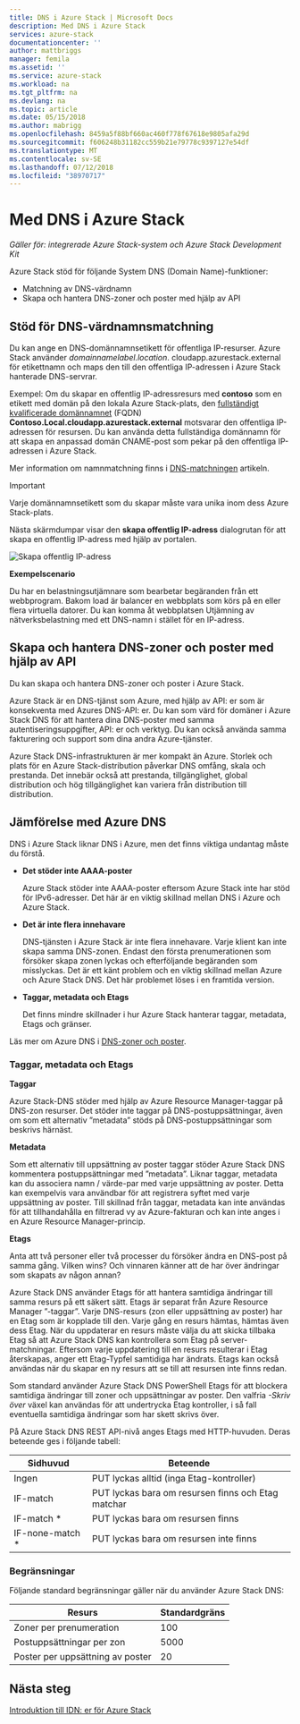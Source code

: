 ```yaml
---
title: DNS i Azure Stack | Microsoft Docs
description: Med DNS i Azure Stack
services: azure-stack
documentationcenter: ''
author: mattbriggs
manager: femila
ms.assetid: ''
ms.service: azure-stack
ms.workload: na
ms.tgt_pltfrm: na
ms.devlang: na
ms.topic: article
ms.date: 05/15/2018
ms.author: mabrigg
ms.openlocfilehash: 8459a5f88bf660ac460f778f67618e9805afa29d
ms.sourcegitcommit: f606248b31182cc559b21e79778c9397127e54df
ms.translationtype: MT
ms.contentlocale: sv-SE
ms.lasthandoff: 07/12/2018
ms.locfileid: "38970717"
---
```

# <a name="using-dns-in-azure-stack"></a>Med DNS i Azure Stack

*Gäller för: integrerade Azure Stack-system och Azure Stack Development Kit*

Azure Stack stöd för följande System DNS (Domain Name)-funktioner:

* Matchning av DNS-värdnamn
* Skapa och hantera DNS-zoner och poster med hjälp av API

## <a name="support-for-dns-hostname-resolution"></a>Stöd för DNS-värdnamnsmatchning

Du kan ange en DNS-domännamnsetikett för offentliga IP-resurser. Azure Stack använder *domainnamelabel.location*. cloudapp.azurestack.external för etikettnamn och maps den till den offentliga IP-adressen i Azure Stack hanterade DNS-servrar.

Exempel: Om du skapar en offentlig IP-adressresurs med **contoso** som en etikett med domän på den lokala Azure Stack-plats, den [fullständigt kvalificerade domännamnet](https://en.wikipedia.org/wiki/Fully_qualified_domain_name) (FQDN)  **Contoso.Local.cloudapp.azurestack.external** motsvarar den offentliga IP-adressen för resursen. Du kan använda detta fullständiga domännamn för att skapa en anpassad domän CNAME-post som pekar på den offentliga IP-adressen i Azure Stack.

Mer information om namnmatchning finns i [DNS-matchningen](https://docs.microsoft.com/azure/dns/dns-for-azure-services?toc=%2fazure%2fvirtual-machines%2fwindows%2ftoc.json) artikeln.

> [!IMPORTANT]
> Varje domännamnsetikett som du skapar måste vara unika inom dess Azure Stack-plats.

Nästa skärmdumpar visar den **skapa offentlig IP-adress** dialogrutan för att skapa en offentlig IP-adress med hjälp av portalen.

![Skapa offentlig IP-adress](media/azure-stack-whats-new-dns/image01.png)

**Exempelscenario**

Du har en belastningsutjämnare som bearbetar begäranden från ett webbprogram. Bakom load är balancer en webbplats som körs på en eller flera virtuella datorer. Du kan komma åt webbplatsen Utjämning av nätverksbelastning med ett DNS-namn i stället för en IP-adress.

## <a name="create-and-manage-dns-zones-and-records-using-the-api"></a>Skapa och hantera DNS-zoner och poster med hjälp av API

Du kan skapa och hantera DNS-zoner och poster i Azure Stack.

Azure Stack är en DNS-tjänst som Azure, med hjälp av API: er som är konsekventa med Azures DNS-API: er.  Du kan som värd för domäner i Azure Stack DNS för att hantera dina DNS-poster med samma autentiseringsuppgifter, API: er och verktyg. Du kan också använda samma fakturering och support som dina andra Azure-tjänster.

Azure Stack DNS-infrastrukturen är mer kompakt än Azure. Storlek och plats för en Azure Stack-distribution påverkar DNS omfång, skala och prestanda. Det innebär också att prestanda, tillgänglighet, global distribution och hög tillgänglighet kan variera från distribution till distribution.

## <a name="comparison-with-azure-dns"></a>Jämförelse med Azure DNS

DNS i Azure Stack liknar DNS i Azure, men det finns viktiga undantag måste du förstå.

* **Det stöder inte AAAA-poster**

    Azure Stack stöder inte AAAA-poster eftersom Azure Stack inte har stöd för IPv6-adresser.  Det här är en viktig skillnad mellan DNS i Azure och Azure Stack.
* **Det är inte flera innehavare**

    DNS-tjänsten i Azure Stack är inte flera innehavare. Varje klient kan inte skapa samma DNS-zonen. Endast den första prenumerationen som försöker skapa zonen lyckas och efterföljande begäranden som misslyckas.  Det är ett känt problem och en viktig skillnad mellan Azure och Azure Stack DNS. Det här problemet löses i en framtida version.
* **Taggar, metadata och Etags**

    Det finns mindre skillnader i hur Azure Stack hanterar taggar, metadata, Etags och gränser.

Läs mer om Azure DNS i [DNS-zoner och poster](../../dns/dns-zones-records.md).

### <a name="tags-metadata-and-etags"></a>Taggar, metadata och Etags

**Taggar**

Azure Stack-DNS stöder med hjälp av Azure Resource Manager-taggar på DNS-zon resurser. Det stöder inte taggar på DNS-postuppsättningar, även om som ett alternativ ”metadata” stöds på DNS-postuppsättningar som beskrivs härnäst.

**Metadata**

Som ett alternativ till uppsättning av poster taggar stöder Azure Stack DNS kommentera postuppsättningar med ”metadata”. Liknar taggar, metadata kan du associera namn / värde-par med varje uppsättning av poster. Detta kan exempelvis vara användbar för att registrera syftet med varje uppsättning av poster. Till skillnad från taggar, metadata kan inte användas för att tillhandahålla en filtrerad vy av Azure-fakturan och kan inte anges i en Azure Resource Manager-princip.

**Etags**

Anta att två personer eller två processer du försöker ändra en DNS-post på samma gång. Vilken wins? Och vinnaren känner att de har över ändringar som skapats av någon annan?

Azure Stack DNS använder Etags för att hantera samtidiga ändringar till samma resurs på ett säkert sätt. Etags är separat från Azure Resource Manager ”-taggar”. Varje DNS-resurs (zon eller uppsättning av poster) har en Etag som är kopplade till den. Varje gång en resurs hämtas, hämtas även dess Etag. När du uppdaterar en resurs måste välja du att skicka tillbaka Etag så att Azure Stack DNS kan kontrollera som Etag på server-matchningar. Eftersom varje uppdatering till en resurs resulterar i Etag återskapas, anger ett Etag-Typfel samtidiga har ändrats. Etags kan också användas när du skapar en ny resurs att se till att resursen inte finns redan.

Som standard använder Azure Stack DNS PowerShell Etags för att blockera samtidiga ändringar till zoner och uppsättningar av poster. Den valfria *-Skriv över* växel kan användas för att undertrycka Etag kontroller, i så fall eventuella samtidiga ändringar som har skett skrivs över.

På Azure Stack DNS REST API-nivå anges Etags med HTTP-huvuden. Deras beteende ges i följande tabell:

| Sidhuvud | Beteende|
|--------|---------|
| Ingen   | PUT lyckas alltid (inga Etag-kontroller)|
| IF-match| PUT lyckas bara om resursen finns och Etag matchar|
| IF-match *| PUT lyckas bara om resursen finns|
| IF-none-match *| PUT lyckas bara om resursen inte finns|

### <a name="limits"></a>Begränsningar

Följande standard begränsningar gäller när du använder Azure Stack DNS:

| Resurs| Standardgräns|
|---------|--------------|
| Zoner per prenumeration| 100|
| Postuppsättningar per zon| 5000|
| Poster per uppsättning av poster| 20|

## <a name="next-steps"></a>Nästa steg

[Introduktion till IDN: er för Azure Stack](azure-stack-understanding-dns.md)
